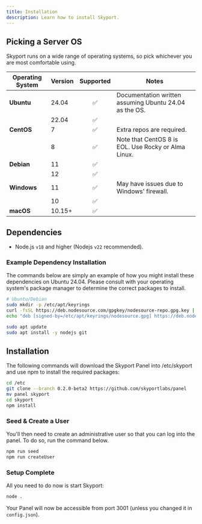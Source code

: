 ```yaml
---
title: Installation
description: Learn how to install Skyport.
---
```


## Picking a Server OS

Skyport runs on a wide range of operating systems, so pick whichever you are most comfortable using.

| Operating System | Version |     Supported      | Notes                                                       |
|------------------|---------|:------------------:|-------------------------------------------------------------|
| **Ubuntu**       | 24.04   | ✅ | Documentation written assuming Ubuntu 24.04 as the OS. |
|                  | 22.04   | ✅ |                                                             |
| **CentOS**       | 7       | ✅ | Extra repos are required.                                   |
|                  | 8       | ✅ | Note that CentOS 8 is EOL. Use Rocky or Alma Linux.         |
| **Debian**       | 11      | ✅ |                                                             |
|                  | 12      | ✅ |                                                             |
| **Windows**      | 11      | ✅ | May have issues due to Windows' firewall.                   |
|                  | 10      | ✅ |                                                             |
| **macOS**        | 10.15+  | ✅ |                                                             |

## Dependencies

* Node.js `v18` and higher (Nodejs `v22` recommended).

### Example Dependency Installation

The commands below are simply an example of how you might install these dependencies on Ubuntu 24.04. Please consult with your
operating system's package manager to determine the correct packages to install.

```sh
# Ubuntu/Debian
sudo mkdir -p /etc/apt/keyrings
curl -fsSL https://deb.nodesource.com/gpgkey/nodesource-repo.gpg.key | sudo gpg --dearmor -o /etc/apt/keyrings/nodesource.gpg
echo "deb [signed-by=/etc/apt/keyrings/nodesource.gpg] https://deb.nodesource.com/node_16.x nodistro main" | sudo tee /etc/apt/sources.list.d/nodesource.list

sudo apt update
sudo apt install -y nodejs git
```

## Installation

The following commands will download the Skyport Panel into /etc/skyport and use npm to install the required packages:

``` bash
cd /etc
git clone --branch 0.2.0-beta2 https://github.com/skyportlabs/panel
mv panel skyport
cd skyport
npm install
```

### Seed & Create a User

You'll then need to create an administrative user so that you can log into the panel. To do so, run the command below.

``` bash
npm run seed
npm run createUser
```

### Setup Complete

All you need to do now is start Skyport:
``` bash
node .
```

Your Panel will now be accessible from port 3001 (unless you changed it in `config.json`).
